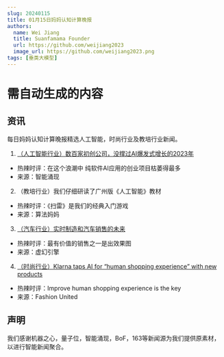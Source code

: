 ```yaml
---
slug: 20240115
title: 01月15日妈妈认知计算晚报
authors:
  name: Wei Jiang
  title: Suanfamama Founder
  url: https://github.com/weijiang2023
  image_url: https://github.com/weijiang2023.png
tags: [垂类大模型]
---
```


# 需自动生成的内容
## 资讯
每日妈妈认知计算晚报精选人工智能，时尚行业及教培行业新闻。

1. [（人工智能行业）数百家初创公司，没撑过AI爆发式增长的2023年](https://mp.weixin.qq.com/s/rh2xnRP71CiPctBpFiu0Vg)
* 热辣时评：在这个浪潮中 纯软件AI应用的创业项目枯萎得最多
* 来源：智能涌现

2. （教培行业）我们仔细研读了广州版《人工智能》教材
* 热辣时评：《扫雷》是我们的经典入门游戏
* 来源：算法妈妈

3. [（汽车行业）实时制造和汽车销售的未来](https://www.unrealengine.com/zh-CN/blog/real-time-manufacturing-and-the-future-of-automotive-sales)
* 热辣时评：最有价值的销售之一是出效果图
* 来源：虚幻引擎

4. [（时尚行业）Klarna taps AI for “human shopping experience” with new products](https://fashionunited.com/news/business/klarna-taps-ai-for-human-shopping-experience-with-new-products/2023101256338)
* 热辣时评：Improve human shopping experience is the key
* 来源：Fashion United

## 声明

我们感谢机器之心，量子位，智能涌现，BoF，163等新闻源为我们提供原素材，以进行智能新闻聚合。